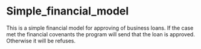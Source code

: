 # Simple_financial_model
This is a simple financial model for approving of business loans.
If the case met the financial covenants the program will send that the loan is approved. Оtherwise it will be refuses.
